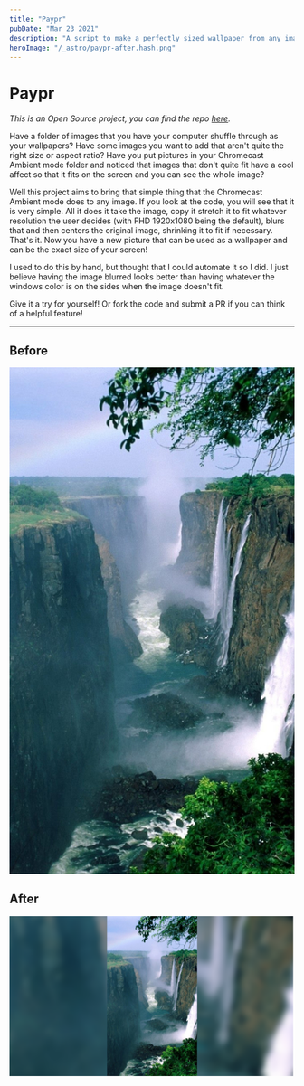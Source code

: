 ```yaml
---
title: "Paypr"
pubDate: "Mar 23 2021"
description: "A script to make a perfectly sized wallpaper from any image."
heroImage: "/_astro/paypr-after.hash.png"
---
```


# Paypr

_This is an Open Source project, you can find the repo [here](https://github.com/thejayhaykid/paypr)._

Have a folder of images that you have your computer shuffle through as your wallpapers? Have some images you want to add that aren't quite the right size or aspect ratio? Have you put pictures in your Chromecast Ambient mode folder and noticed that images that don't quite fit have a cool affect so that it fits on the screen and you can see the whole image?

Well this project aims to bring that simple thing that the Chromecast Ambient mode does to any image. If you look at the code, you will see that it is very simple. All it does it take the image, copy it stretch it to fit whatever resolution the user decides (with FHD 1920x1080 being the default), blurs that and then centers the original image, shrinking it to fit if necessary. That's it. Now you have a new picture that can be used as a wallpaper and can be the exact size of your screen!

I used to do this by hand, but thought that I could automate it so I did. I just believe having the image blurred looks better than having whatever the windows color is on the sides when the image doesn't fit.

Give it a try for yourself! Or fork the code and submit a PR if you can think of a helpful feature!

---

## Before

![Before](../../../assets/blog-images/tech/2021/03/paypr-before.jpg)

## After

![After](../../../assets/blog-images/tech/2021/03/paypr-after.png)

